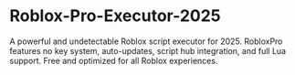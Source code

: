 # Roblox-Pro-Executor-2025
A powerful and undetectable Roblox script executor for 2025. RobloxPro features no key system, auto-updates, script hub integration, and full Lua support. Free and optimized for all Roblox experiences.
